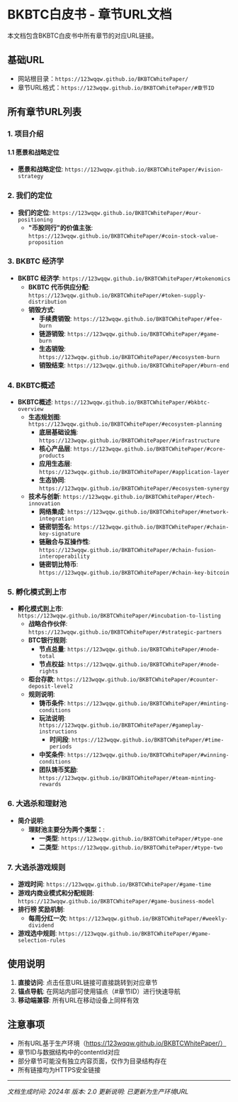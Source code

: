 # BKBTC白皮书 - 章节URL文档

本文档包含BKBTC白皮书中所有章节的对应URL链接。

## 基础URL
- 网站根目录：`https://123wqqw.github.io/BKBTCWhitePaper/`
- 章节URL格式：`https://123wqqw.github.io/BKBTCWhitePaper/#章节ID`

## 所有章节URL列表

### 1. 项目介绍
#### 1.1 愿景和战略定位
- **愿景和战略定位**: `https://123wqqw.github.io/BKBTCWhitePaper/#vision-strategy`

### 2. 我们的定位
- **我们的定位**: `https://123wqqw.github.io/BKBTCWhitePaper/#our-positioning`
  - **"币股同行"的价值主张**: `https://123wqqw.github.io/BKBTCWhitePaper/#coin-stock-value-proposition`

### 3. BKBTC 经济学
- **BKBTC 经济学**: `https://123wqqw.github.io/BKBTCWhitePaper/#tokenomics`
  - **BKBTC 代币供应分配**: `https://123wqqw.github.io/BKBTCWhitePaper/#token-supply-distribution`
  - **销毁方式**:
    - **手续费销毁**: `https://123wqqw.github.io/BKBTCWhitePaper/#fee-burn`
    - **链游销毁**: `https://123wqqw.github.io/BKBTCWhitePaper/#game-burn`
    - **生态销毁**: `https://123wqqw.github.io/BKBTCWhitePaper/#ecosystem-burn`
    - **销毁结束**: `https://123wqqw.github.io/BKBTCWhitePaper/#burn-end`

### 4. BKBTC概述
- **BKBTC概述**: `https://123wqqw.github.io/BKBTCWhitePaper/#bkbtc-overview`
  - **生态规划图**: `https://123wqqw.github.io/BKBTCWhitePaper/#ecosystem-planning`
    - **底层基础设施**: `https://123wqqw.github.io/BKBTCWhitePaper/#infrastructure`
    - **核心产品层**: `https://123wqqw.github.io/BKBTCWhitePaper/#core-products`
    - **应用生态层**: `https://123wqqw.github.io/BKBTCWhitePaper/#application-layer`
    - **生态协同**: `https://123wqqw.github.io/BKBTCWhitePaper/#ecosystem-synergy`
  - **技术与创新**: `https://123wqqw.github.io/BKBTCWhitePaper/#tech-innovation`
    - **网络集成**: `https://123wqqw.github.io/BKBTCWhitePaper/#network-integration`
    - **链密钥签名**: `https://123wqqw.github.io/BKBTCWhitePaper/#chain-key-signature`
    - **链融合与互操作性**: `https://123wqqw.github.io/BKBTCWhitePaper/#chain-fusion-interoperability`
    - **链密钥比特币**: `https://123wqqw.github.io/BKBTCWhitePaper/#chain-key-bitcoin`

### 5. 孵化模式到上市
- **孵化模式到上市**: `https://123wqqw.github.io/BKBTCWhitePaper/#incubation-to-listing`
  - **战略合作伙伴**: `https://123wqqw.github.io/BKBTCWhitePaper/#strategic-partners`
  - **BTC银行规则**:
    - **节点总量**: `https://123wqqw.github.io/BKBTCWhitePaper/#node-total`
    - **节点权益**: `https://123wqqw.github.io/BKBTCWhitePaper/#node-rights`
  - **柜台存款**: `https://123wqqw.github.io/BKBTCWhitePaper/#counter-deposit-level2`
  - **规则说明**:
    - **铸币条件**: `https://123wqqw.github.io/BKBTCWhitePaper/#minting-conditions`
    - **玩法说明**: `https://123wqqw.github.io/BKBTCWhitePaper/#gameplay-instructions`
      - **时间段**: `https://123wqqw.github.io/BKBTCWhitePaper/#time-periods`
    - **中奖条件**: `https://123wqqw.github.io/BKBTCWhitePaper/#winning-conditions`
    - **团队铸币奖励**: `https://123wqqw.github.io/BKBTCWhitePaper/#team-minting-rewards`

### 6. 大逃杀和理财池
- **简介说明**:
  - **理财池主要分为两个类型：**:
    - **一类型**: `https://123wqqw.github.io/BKBTCWhitePaper/#type-one`
    - **二类型**: `https://123wqqw.github.io/BKBTCWhitePaper/#type-two`

### 7. 大逃杀游戏规则
- **游戏时间**: `https://123wqqw.github.io/BKBTCWhitePaper/#game-time`
- **游戏内商业模式和分配规则**: `https://123wqqw.github.io/BKBTCWhitePaper/#game-business-model`
- **排行榜 奖励机制**:
  - **每周分红一次**: `https://123wqqw.github.io/BKBTCWhitePaper/#weekly-dividend`
- **游戏选中规则**: `https://123wqqw.github.io/BKBTCWhitePaper/#game-selection-rules`

## 使用说明

1. **直接访问**: 点击任意URL链接可直接跳转到对应章节
2. **锚点导航**: 在网站内部可使用锚点（#章节ID）进行快速导航
3. **移动端兼容**: 所有URL在移动设备上同样有效

## 注意事项

- 所有URL基于生产环境（https://123wqqw.github.io/BKBTCWhitePaper/）
- 章节ID与数据结构中的contentId对应
- 部分章节可能没有独立内容页面，仅作为目录结构存在
- 所有链接均为HTTPS安全链接

---

*文档生成时间: 2024年*
*版本: 2.0*
*更新说明: 已更新为生产环境URL*